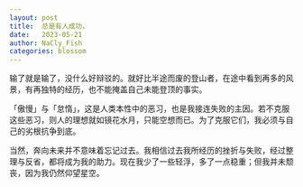 ```yaml
---
layout: post
title:  总是有人成功，
date:   2023-05-21
author: NaCly_Fish
categories: blossom
---
```


输了就是输了，没什么好辩驳的。就好比半途而废的登山者，在途中看到再多的风景，有再独特的经历，也不能掩盖自己未能登顶的事实。

「傲慢」与「怠惰」，这是人类本性中的恶习，也是我接连失败的主因。若不克服这些恶习，则人的理想就如镜花水月，只能空想而已。为了克服它们，我必须与自己的劣根抗争到底。

当然，奔向未来并不意味着忘记过去。我相信过去我所经历的挫折与失败，经过整理与反省，都将成为我的助力。现在我少了一些轻浮，多了一点稳重；但我并未颓丧，因为我仍然仰望星空。